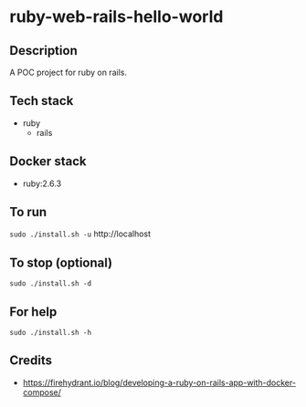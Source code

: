 # ruby-web-rails-hello-world

## Description
A POC project for ruby on rails.

## Tech stack
- ruby
  - rails

## Docker stack
- ruby:2.6.3

## To run
`sudo ./install.sh -u`
http://localhost

## To stop (optional)
`sudo ./install.sh -d`

## For help
`sudo ./install.sh -h`

## Credits
- https://firehydrant.io/blog/developing-a-ruby-on-rails-app-with-docker-compose/
